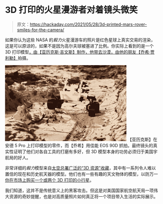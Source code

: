 # 3D 打印的火星漫游者对着镜头微笑

> 原文：<https://hackaday.com/2021/05/28/3d-printed-mars-rover-smiles-for-the-camera/>

如果你认为这些 NASA 的*毅力*火星漫游车的照片是红色星球上真实交易的渲染，这是可以原谅的，如果不是因为高尔夫球被塞进了比例。你实际上看到的是一个 3D 打印模型[，由【亚历克斯·吉文斯】制作，他带去沙漠，由他的朋友【乔希·贾利勒】](https://alexgivens.dropmark.com/1001659)拍摄。

[![](img/e33faa26a5a97f58d9e93b56cd80c6d8.png)](https://hackaday.com/wp-content/uploads/2021/05/roverpics_detail.jpg) 【亚历克斯】在安德 5 Pro 上打印模型的零件，而【乔希】用佳能 EOS 90D 抓拍。最终镜头的真实性证明了他们对各自工具的打磨有多好，但 3D 模型本身的功劳必须归于美国宇航局的好人。

非常详细的*毅力*模型来自[太空总署广泛的“3D 资源”收藏](https://nasa3d.arc.nasa.gov/)，其中有一系列令人难以置信的现在和历史航天器的模型。他们也有一些有趣的天文物体的模型，以防万一[你在市场上购买一个或两个 3D 打印的小行星](https://hackaday.com/2012/05/14/mapping-the-surface-of-a-video-game-moon/)。

我们知道，这并不是传统意义上的黑客攻击。但这是对美国国家航空航天局一项伟大资源的奇妙提醒，也是对高质量照片如何真正将一个项目带入生活的实际展示。